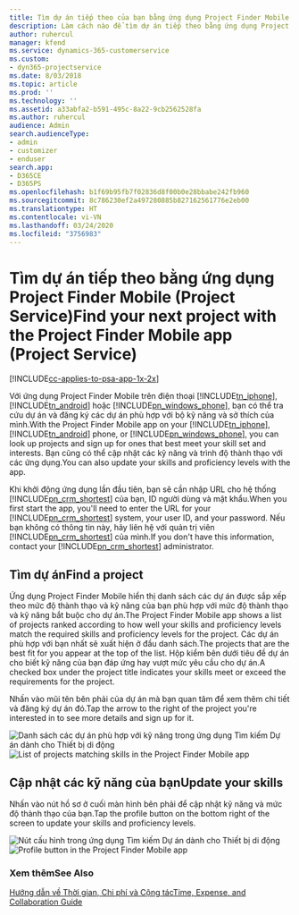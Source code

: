 ```yaml
---
title: Tìm dự án tiếp theo của bạn bằng ứng dụng Project Finder Mobile
description: Làm cách nào để tìm dự án tiếp theo bằng ứng dụng Project Finder Mobile cho Project Service
author: ruhercul
manager: kfend
ms.service: dynamics-365-customerservice
ms.custom:
- dyn365-projectservice
ms.date: 8/03/2018
ms.topic: article
ms.prod: ''
ms.technology: ''
ms.assetid: a33abfa2-b591-495c-8a22-9cb2562528fa
ms.author: ruhercul
audience: Admin
search.audienceType:
- admin
- customizer
- enduser
search.app:
- D365CE
- D365PS
ms.openlocfilehash: b1f69b95fb7f02836d8f00b0e28bbabe242fb960
ms.sourcegitcommit: 8c786230ef2a497280885b827162561776e2eb00
ms.translationtype: HT
ms.contentlocale: vi-VN
ms.lasthandoff: 03/24/2020
ms.locfileid: "3756983"
---
```

# <a name="find-your-next-project-with-the-project-finder-mobile-app-project-service"></a><span data-ttu-id="53093-103">Tìm dự án tiếp theo bằng ứng dụng Project Finder Mobile (Project Service)</span><span class="sxs-lookup"><span data-stu-id="53093-103">Find your next project with the Project Finder Mobile app (Project Service)</span></span>

[!INCLUDE[cc-applies-to-psa-app-1x-2x](../includes/cc-applies-to-psa-app-1x-2x.md)]

<span data-ttu-id="53093-104">Với ứng dụng Project Finder Mobile trên điện thoại [!INCLUDE[tn_iphone](../includes/tn-iphone.md)], [!INCLUDE[tn_android](../includes/tn-android.md)] hoặc [!INCLUDE[pn_windows_phone](../includes/pn-windows-phone.md)], bạn có thể tra cứu dự án và đăng ký các dự án phù hợp với bộ kỹ năng và sở thích của mình.</span><span class="sxs-lookup"><span data-stu-id="53093-104">With the Project Finder Mobile app on your [!INCLUDE[tn_iphone](../includes/tn-iphone.md)], [!INCLUDE[tn_android](../includes/tn-android.md)] phone, or [!INCLUDE[pn_windows_phone](../includes/pn-windows-phone.md)], you can look up projects and sign up for ones that best meet your skill set and interests.</span></span> <span data-ttu-id="53093-105">Bạn cũng có thể cập nhật các kỹ năng và trình độ thành thạo với các ứng dụng.</span><span class="sxs-lookup"><span data-stu-id="53093-105">You can also update your skills and proficiency levels with the app.</span></span>  
  
 <span data-ttu-id="53093-106">Khi khởi động ứng dụng lần đầu tiên, bạn sẽ cần nhập URL cho hệ thống [!INCLUDE[pn_crm_shortest](../includes/pn-crm-shortest.md)] của bạn, ID người dùng và mật khẩu.</span><span class="sxs-lookup"><span data-stu-id="53093-106">When you first start the app, you'll need to enter the URL for your [!INCLUDE[pn_crm_shortest](../includes/pn-crm-shortest.md)] system, your user ID, and your password.</span></span> <span data-ttu-id="53093-107">Nếu bạn không có thông tin này, hãy liên hệ với quản trị viên [!INCLUDE[pn_crm_shortest](../includes/pn-crm-shortest.md)] của mình.</span><span class="sxs-lookup"><span data-stu-id="53093-107">If you don't have this information,  contact your [!INCLUDE[pn_crm_shortest](../includes/pn-crm-shortest.md)] administrator.</span></span>  
  
## <a name="find-a-project"></a><span data-ttu-id="53093-108">Tìm dự án</span><span class="sxs-lookup"><span data-stu-id="53093-108">Find a project</span></span>  
 <span data-ttu-id="53093-109">Ứng dụng Project Finder Mobile hiển thị danh sách các dự án được sắp xếp theo mức độ thành thạo và kỹ năng của bạn phù hợp với mức độ thành thạo và kỹ năng bắt buộc cho dự án.</span><span class="sxs-lookup"><span data-stu-id="53093-109">The Project Finder Mobile app shows a list of projects ranked according to how well your skills and proficiency levels match the required skills and proficiency levels for the project.</span></span> <span data-ttu-id="53093-110">Các dự án phù hợp với bạn nhất sẽ xuất hiện ở đầu danh sách.</span><span class="sxs-lookup"><span data-stu-id="53093-110">The projects that are the best fit for you appear at the top of the list.</span></span> <span data-ttu-id="53093-111">Hộp kiểm bên dưới tiêu đề dự án cho biết kỹ năng của bạn đáp ứng hay vượt mức yêu cầu cho dự án.</span><span class="sxs-lookup"><span data-stu-id="53093-111">A checked box under the project title indicates your skills meet or exceed the requirements for the project.</span></span>  
  
 <span data-ttu-id="53093-112">Nhấn vào mũi tên bên phải của dự án mà bạn quan tâm để xem thêm chi tiết và đăng ký dự án đó.</span><span class="sxs-lookup"><span data-stu-id="53093-112">Tap the arrow to the right of the project you're interested in to see more details and sign up for it.</span></span>  
  
 <span data-ttu-id="53093-113">![Danh sách các dự án phù hợp với kỹ năng trong ứng dụng Tìm kiếm Dự án dành cho Thiết bị di động](../project-service/media/project-service-project-finder-list.png "Danh sách các dự án phù hợp với kỹ năng trong ứng dụng Tìm kiếm Dự án dành cho Thiết bị di động")</span><span class="sxs-lookup"><span data-stu-id="53093-113">![List of projects matching skills in the Project Finder Mobile app](../project-service/media/project-service-project-finder-list.png "List of projects matching skills in the Project Finder Mobile app")</span></span>  
  
## <a name="update-your-skills"></a><span data-ttu-id="53093-114">Cập nhật các kỹ năng của bạn</span><span class="sxs-lookup"><span data-stu-id="53093-114">Update your skills</span></span>  
 <span data-ttu-id="53093-115">Nhấn vào nút hồ sơ ở cuối màn hình bên phải để cập nhật kỹ năng và mức độ thành thạo của bạn.</span><span class="sxs-lookup"><span data-stu-id="53093-115">Tap the profile button on the bottom right of the screen to update your skills and proficiency levels.</span></span>  
  
 <span data-ttu-id="53093-116">![Nút cấu hình trong ứng dụng Tìm kiếm Dự án dành cho Thiết bị di động](../project-service/media/project-service-project-finder-profile.png "Nút cấu hình trong ứng dụng Tìm kiếm Dự án dành cho Thiết bị di động")</span><span class="sxs-lookup"><span data-stu-id="53093-116">![Profile button in the Project Finder Mobile app](../project-service/media/project-service-project-finder-profile.png "Profile button in the Project Finder Mobile app")</span></span>  
  
### <a name="see-also"></a><span data-ttu-id="53093-117">Xem thêm</span><span class="sxs-lookup"><span data-stu-id="53093-117">See Also</span></span>  
 [<span data-ttu-id="53093-118">Hướng dẫn về Thời gian, Chi phí và Cộng tác</span><span class="sxs-lookup"><span data-stu-id="53093-118">Time, Expense, and Collaboration Guide</span></span>](../project-service/time-expense-collaboration-guide.md)
